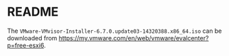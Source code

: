 # README

The `VMware-VMvisor-Installer-6.7.0.update03-14320388.x86_64.iso` can be downloaded from <https://my.vmware.com/en/web/vmware/evalcenter?p=free-esxi6>.
